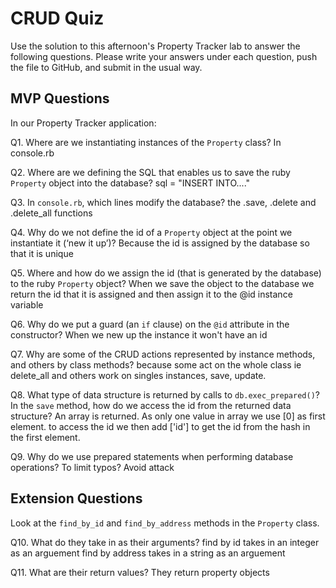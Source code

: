 # CRUD Quiz

Use the solution to this afternoon's Property Tracker lab to answer the following questions. Please write your answers under each question, push the file to GitHub, and submit in the usual way.

## MVP Questions

In our Property Tracker application:

Q1. Where are we instantiating instances of the `Property` class?
  In console.rb

Q2. Where are we defining the SQL that enables us to save the ruby `Property` object into the database?
  sql = "INSERT INTO...."

Q3. In `console.rb`, which lines modify the database?
  the .save, .delete and .delete_all functions

Q4. Why do we not define the id of a `Property` object at the point we instantiate it (‘new it up’)?
  Because the id is assigned by the database so that it is unique

Q5. Where and how do we assign the id (that is generated by the database) to the ruby `Property` object?
  When we save the object to the database we return the id that it is assigned and then assign it to the @id instance variable

Q6. Why do we put a guard (an `if` clause) on the `@id` attribute in the constructor?
  When we new up the instance it won't have an id

Q7. Why are some of the CRUD actions represented by instance methods, and others by class methods?
  because some act on the whole class ie delete_all and others work on singles instances, save, update.

Q8. What type of data structure is returned by calls to `db.exec_prepared()`? In the `save` method, how do we access the id from the returned data structure?
  An array is returned. As only one value in array we use [0] as first element. to access the id we then add ['id'] to get the id from the hash in the first element.

Q9. Why do we use prepared statements when performing database operations?
  To limit typos? Avoid attack

## Extension Questions

Look at the `find_by_id` and `find_by_address` methods in the `Property` class.

Q10. What do they take in as their arguments?
  find by id takes in an integer as an arguement
  find by address takes in a string as an arguement

Q11. What are their return values?
  They return property objects
